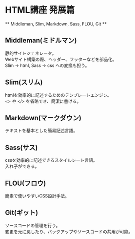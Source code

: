 # HTML講座 発展篇

** Middleman, Slim, Markdown, Sass, FLOU, Git **

## Middleman(ミドルマン)
静的サイトジェネレータ。<br>
Webサイト構築の際、ヘッダー、フッターなどを部品化。<br>
Slim -> html, Sass -> css への変換も担う。

## Slim(スリム)
htmlを効率的に記述するためのテンプレートエンジン。<br>
<> や </> を省略でき、簡潔に書ける。

## Markdown(マークダウン)
テキストを基本とした簡易記述言語。

## Sass(サス)
cssを効率的に記述できるスタイルシート言語。<br>
入れ子ができる。

## FLOU(フロウ)
簡素で使いやすいCSS設計手法。

## Git(ギット)
ソースコードの管理を行う。<br>
変更を元に戻したり、バックアップやソースコードの共用が可能。
